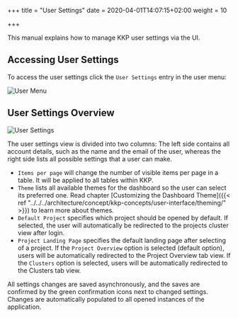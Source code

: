 +++
title = "User Settings"
date = 2020-04-01T14:07:15+02:00
weight = 10

+++

This manual explains how to manage KKP user settings via the UI.

## Accessing User Settings

To access the user settings click the `User Settings` entry in the user menu:

![User Menu](/img/kubermatic/main/ui/admin-panel-access.png?height=300px&classes=shadow,border "Accessing the User Settings")

## User Settings Overview

![User Settings](/img/kubermatic/main/ui/user-settings.png?classes=shadow,border "User Settings")

The user settings view is divided into two columns:
The left side contains all account details, such as the name and the email of the user, whereas the right side lists all possible settings that a user can make.

* `Items per page` will change the number of visible items per page in a table. It will be applied to all tables within KKP.
* `Theme` lists all available themes for the dashboard so the user can select its preferred one. Read chapter [Customizing the Dashboard Theme]({{< ref "../../../architecture/concept/kkp-concepts/user-interface/theming/" >}}) to learn more about themes.
* `Default Project` specifies which project should be opened by default. If selected, the user will automatically be redirected to the projects cluster view after login.
* `Project Landing Page` specifies the default landing page after selecting of a project. If the `Project Overview` option is selected (default option), users will be automatically redirected to the Project Overview tab view. If the `Clusters` option is selected, users will be automatically redirected to the Clusters tab view.

All settings changes are saved asynchronously, and the saves are confirmed by the green confirmation icons next to changed settings. Changes are automatically populated to all opened instances of the application.
